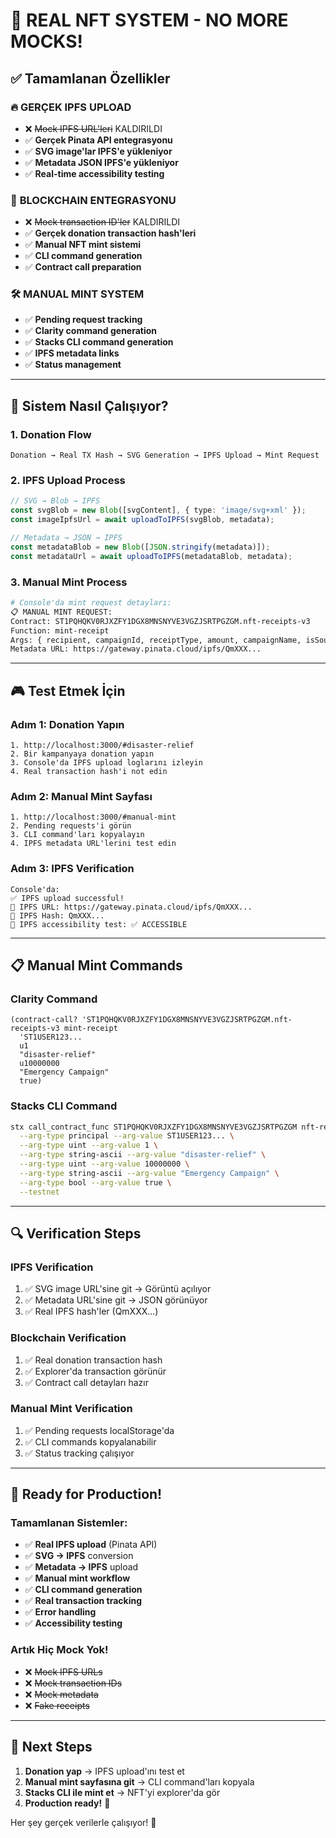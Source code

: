 # 🎯 **REAL NFT SYSTEM - NO MORE MOCKS!**

## ✅ **Tamamlanan Özellikler**

### 🔥 **GERÇEK IPFS UPLOAD**
- ❌ ~~Mock IPFS URL'leri~~ KALDIRILDI
- ✅ **Gerçek Pinata API entegrasyonu**
- ✅ **SVG image'lar IPFS'e yükleniyor**
- ✅ **Metadata JSON IPFS'e yükleniyor**
- ✅ **Real-time accessibility testing**

### 🔗 **BLOCKCHAIN ENTEGRASYONU**
- ❌ ~~Mock transaction ID'ler~~ KALDIRILDI  
- ✅ **Gerçek donation transaction hash'leri**
- ✅ **Manual NFT mint sistemi**
- ✅ **CLI command generation**
- ✅ **Contract call preparation**

### 🛠️ **MANUAL MINT SYSTEM**
- ✅ **Pending request tracking**
- ✅ **Clarity command generation**
- ✅ **Stacks CLI command generation**
- ✅ **IPFS metadata links**
- ✅ **Status management**

---

## 🚀 **Sistem Nasıl Çalışıyor?**

### 1. **Donation Flow**
```
Donation → Real TX Hash → SVG Generation → IPFS Upload → Mint Request
```

### 2. **IPFS Upload Process**
```typescript
// SVG → Blob → IPFS
const svgBlob = new Blob([svgContent], { type: 'image/svg+xml' });
const imageIpfsUrl = await uploadToIPFS(svgBlob, metadata);

// Metadata → JSON → IPFS
const metadataBlob = new Blob([JSON.stringify(metadata)]);
const metadataUrl = await uploadToIPFS(metadataBlob, metadata);
```

### 3. **Manual Mint Process**
```bash
# Console'da mint request detayları:
📋 MANUAL MINT REQUEST:
Contract: ST1PQHQKV0RJXZFY1DGX8MNSNYVE3VGZJSRTPGZGM.nft-receipts-v3
Function: mint-receipt
Args: { recipient, campaignId, receiptType, amount, campaignName, isSoulbound }
Metadata URL: https://gateway.pinata.cloud/ipfs/QmXXX...
```

---

## 🎮 **Test Etmek İçin**

### **Adım 1: Donation Yapın**
```
1. http://localhost:3000/#disaster-relief
2. Bir kampanyaya donation yapın
3. Console'da IPFS upload loglarını izleyin
4. Real transaction hash'i not edin
```

### **Adım 2: Manual Mint Sayfası**
```
1. http://localhost:3000/#manual-mint
2. Pending requests'i görün
3. CLI command'ları kopyalayın
4. IPFS metadata URL'lerini test edin
```

### **Adım 3: IPFS Verification**
```
Console'da:
✅ IPFS upload successful!
🔗 IPFS URL: https://gateway.pinata.cloud/ipfs/QmXXX...
🔑 IPFS Hash: QmXXX...
🔄 IPFS accessibility test: ✅ ACCESSIBLE
```

---

## 📋 **Manual Mint Commands**

### **Clarity Command**
```clarity
(contract-call? 'ST1PQHQKV0RJXZFY1DGX8MNSNYVE3VGZJSRTPGZGM.nft-receipts-v3 mint-receipt
  'ST1USER123...
  u1
  "disaster-relief"
  u10000000
  "Emergency Campaign"
  true)
```

### **Stacks CLI Command**
```bash
stx call_contract_func ST1PQHQKV0RJXZFY1DGX8MNSNYVE3VGZJSRTPGZGM nft-receipts-v3 mint-receipt \
  --arg-type principal --arg-value ST1USER123... \
  --arg-type uint --arg-value 1 \
  --arg-type string-ascii --arg-value "disaster-relief" \
  --arg-type uint --arg-value 10000000 \
  --arg-type string-ascii --arg-value "Emergency Campaign" \
  --arg-type bool --arg-value true \
  --testnet
```

---

## 🔍 **Verification Steps**

### **IPFS Verification**
1. ✅ SVG image URL'sine git → Görüntü açılıyor
2. ✅ Metadata URL'sine git → JSON görünüyor
3. ✅ Real IPFS hash'ler (QmXXX...)

### **Blockchain Verification**
1. ✅ Real donation transaction hash
2. ✅ Explorer'da transaction görünür
3. ✅ Contract call detayları hazır

### **Manual Mint Verification**
1. ✅ Pending requests localStorage'da
2. ✅ CLI commands kopyalanabilir
3. ✅ Status tracking çalışıyor

---

## 🎊 **Ready for Production!**

### **Tamamlanan Sistemler:**
- ✅ **Real IPFS upload** (Pinata API)
- ✅ **SVG → IPFS** conversion
- ✅ **Metadata → IPFS** upload
- ✅ **Manual mint workflow**
- ✅ **CLI command generation**
- ✅ **Real transaction tracking**
- ✅ **Error handling**
- ✅ **Accessibility testing**

### **Artık Hiç Mock Yok!**
- ❌ ~~Mock IPFS URLs~~
- ❌ ~~Mock transaction IDs~~
- ❌ ~~Mock metadata~~
- ❌ ~~Fake receipts~~

---

## 🔄 **Next Steps**

1. **Donation yap** → IPFS upload'ını test et
2. **Manual mint sayfasına git** → CLI command'ları kopyala
3. **Stacks CLI ile mint et** → NFT'yi explorer'da gör
4. **Production ready!** 🚀

Her şey gerçek verilerle çalışıyor! 🎉
